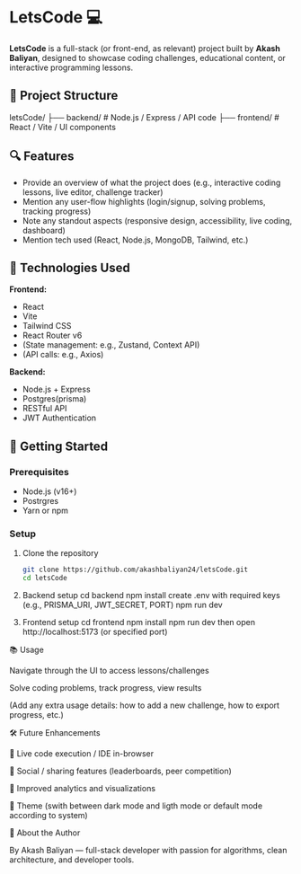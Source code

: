 # LetsCode 💻

**LetsCode** is a full-stack (or front-end, as relevant) project built by **Akash Baliyan**, designed to showcase coding challenges, educational content, or interactive programming lessons.  

## 🚀 Project Structure
letsCode/
├── backend/ #  Node.js / Express / API code
├── frontend/ # React / Vite / UI components

## 🔍 Features

- Provide an overview of what the project does (e.g., interactive coding lessons, live editor, challenge tracker)  
- Mention any user-flow highlights (login/signup, solving problems, tracking progress)  
- Note any standout aspects (responsive design, accessibility, live coding, dashboard)  
- Mention tech used (React, Node.js, MongoDB, Tailwind, etc.)

## 🧩 Technologies Used

**Frontend:**  
- React  
- Vite  
- Tailwind CSS  
- React Router v6  
- (State management: e.g., Zustand, Context API)  
- (API calls: e.g., Axios)

**Backend:**  
- Node.js + Express  
- Postgres(prisma) 
- RESTful API  
- JWT Authentication

## 🎯 Getting Started

### Prerequisites  
- Node.js (v16+)  
- Postrgres  
- Yarn or npm

### Setup

1. Clone the repository  
   ```bash
   git clone https://github.com/akashbaliyan24/letsCode.git
   cd letsCode
2. Backend setup 
  cd backend
  npm install
create .env with required keys (e.g., PRISMA_URI, JWT_SECRET, PORT)
   npm run dev

3. Frontend setup
 cd frontend
npm install
npm run dev
then open http://localhost:5173 (or specified port)

📚 Usage

Navigate through the UI to access lessons/challenges

Solve coding problems, track progress, view results

(Add any extra usage details: how to add a new challenge, how to export progress, etc.)

🛠️ Future Enhancements

🚧 Live code execution / IDE in-browser

🚧 Social / sharing features (leaderboards, peer competition)

🚧 Improved analytics and visualizations

🚧 Theme (swith between dark mode and ligth mode or default mode according to system)

👤 About the Author

By Akash Baliyan — full-stack developer with passion for algorithms, clean architecture, and developer tools.

